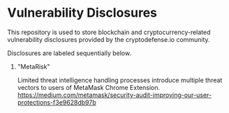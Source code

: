 # Vulnerability Disclosures

This repository is used to store blockchain and cryptocurrency-related vulnerability disclosures provided by the cryptodefense.io community. 

Disclosures are labeled sequentially below.


1.  "MetaRisk"

    Limited threat intelligence handling processes introduce multiple threat vectors to users of MetaMask Chrome Extension.
    https://medium.com/metamask/security-audit-improving-our-user-protections-f3e9628db97b
